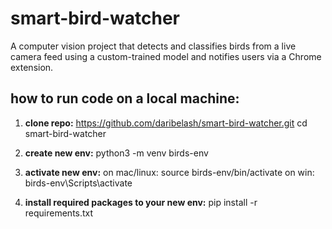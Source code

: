 # smart-bird-watcher
A computer vision project that detects and classifies birds from a live camera feed using a custom-trained model and notifies users via a Chrome extension.


## how to run code on a local machine:
1. **clone repo:**
https://github.com/daribelash/smart-bird-watcher.git
cd smart-bird-watcher

2. **create new env:**
python3 -m venv birds-env

3. **activate new env:**
on mac/linux: source birds-env/bin/activate
on win: birds-env\Scripts\activate

5. **install required packages to your new env:**
pip install -r requirements.txt
